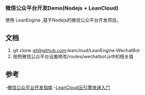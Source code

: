 ### 微信公众平台开发Demo(Nodejs + LeanCloud)
使用 LeanEngine ,基于Nodejs的微信公众平台开发项目。


## 文档

1. git clone git@github.com:leancloud/LeanEngine-WechatBot
2. 按照微信公众平台设置修改/routes/wechatbot.js中的相关值

## 参考

-[微信公众平台开发指南](https://leancloud.cn/docs/webhosting_weixin.html)
-[LeanCloud云引擎快速入门](https://leancloud.cn/docs/leanengine_quickstart.html )
